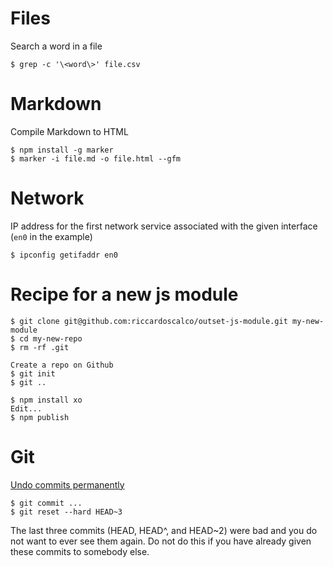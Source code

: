 # Files

Search a word in a file
```
$ grep -c '\<word\>' file.csv
```

# Markdown

Compile Markdown to HTML
```
$ npm install -g marker
$ marker -i file.md -o file.html --gfm
```

# Network

IP address for the first network service
associated with the given interface (`en0` in the example)
```
$ ipconfig getifaddr en0
```

# Recipe for a new js module

```
$ git clone git@github.com:riccardoscalco/outset-js-module.git my-new-module
$ cd my-new-repo
$ rm -rf .git

Create a repo on Github
$ git init
$ git ..

$ npm install xo
Edit...
$ npm publish
```


# Git

[Undo commits permanently](https://git-scm.com/docs/git-reset)

```
$ git commit ...
$ git reset --hard HEAD~3
```

The last three commits (HEAD, HEAD^, and HEAD~2) were bad and you do not want to
ever see them again. Do not do this if you have already given these commits to somebody else.

